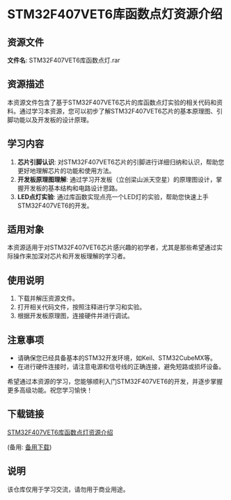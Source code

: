 # STM32F407VET6库函数点灯资源介绍

## 资源文件
**文件名**: STM32F407VET6库函数点灯.rar

## 资源描述
本资源文件包含了基于STM32F407VET6芯片的库函数点灯实验的相关代码和资料。通过学习本资源，您可以初步了解STM32F407VET6芯片的基本原理图、引脚功能以及开发板的设计原理。

## 学习内容
1. **芯片引脚认识**: 对STM32F407VET6芯片的引脚进行详细归纳和认识，帮助您更好地理解芯片的功能和使用方法。
2. **开发板原理图理解**: 通过学习开发板（立创梁山派天空星）的原理图设计，掌握开发板的基本结构和电路设计思路。
3. **LED点灯实验**: 通过库函数实现点亮一个LED灯的实验，帮助您快速上手STM32F407VET6的开发。

## 适用对象
本资源适用于对STM32F407VET6芯片感兴趣的初学者，尤其是那些希望通过实际操作来加深对芯片和开发板理解的学习者。

## 使用说明
1. 下载并解压资源文件。
2. 打开相关代码文件，按照注释进行学习和实验。
3. 根据开发板原理图，连接硬件并进行调试。

## 注意事项
- 请确保您已经具备基本的STM32开发环境，如Keil、STM32CubeMX等。
- 在进行硬件连接时，请注意电源和信号线的正确连接，避免短路或损坏设备。

希望通过本资源的学习，您能够顺利入门STM32F407VET6的开发，并逐步掌握更多高级功能。祝您学习愉快！

## 下载链接
[STM32F407VET6库函数点灯资源介绍](https://pan.quark.cn/s/f7af8c7b3740) 

(备用: [备用下载](https://pan.baidu.com/s/12cgMDAdZpZJs5qIsEx-LbQ?pwd=1234))

## 说明

该仓库仅用于学习交流，请勿用于商业用途。
